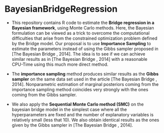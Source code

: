 # BayesianBridgeRegression

* This repository contains R code to estimate the **Bridge regression in a Bayesian framework**,  using Monte Carlo methods. 
Here, the Bayesian formulation can be viewed as a trick to overcome the computational difficulties 
that arise from the constrained optimization problem defined by the Bridge model.
Our proposal is to use **Importance Sampling** to estimate the parameters instead of using the Gibbs sampler proposed in [The Bayesian Bridge , 2014].
The idea is to see if we can achieve similar results as in [The Bayesian Bridge , 2014]  with a reasonable CPU-Time
using this much more direct method.

* The **importance sampling** method produces similar results as the **Gibbs sampler** on the same data set used in the article [The Bayesian Bridge , 2014].
Nonparametric estimation of marginal posteriors coming from the importance sampling method coincides very strongly with the ones coming from the Gibbs sampler.

* We also apply the **Sequential Monte Carlo method (SMC)** on the bayesian bridge model in the simplest case where all the hyperparameters are fixed
and the number of explanatory variables is relatively small (less that 10). We also obtain identical results as the ones given by the Gibbs sampler in
[The Bayesian Bridge , 2014].



